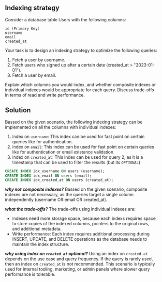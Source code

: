 ## Indexing strategy
Consider a database table Users with the following columns:
```
id (Primary Key)
username
email
created_at
```
Your task is to design an indexing strategy to optimize the following queries:
1. Fetch a user by username.
2. Fetch users who signed up after a certain date (created_at > "2023-01-01").
3. Fetch a user by email.

Explain which columns you would index, and whether composite indexes or individual indexes would be appropriate for each query. Discuss trade-offs in terms of read and write performance.

## Solution
Bassed on the given scenario, the following indexing strategy can be implemented on all the columns with individual indexes:
1. Index on `username`: This index can be used for fast point on certain queries like for authentication.
2. Index on `email`: This index can be used for fast point on certain queries like for authentication or email existance validation.
3. Index on `created_at`: This index can be used for query 2, as it is a timestamp that can be used to filter the results (but its `OPTIONAL`)

```sql
CREATE INDEX idx_username ON users (username);
CREATE INDEX idx_email ON users (email);
CREATE INDEX idx_created_at ON users (created_at);
```
***why not composite indexes?***
Bassed on the given scenario, composite indexes are not necessary, as the queries target a single column independently (username OR email OR created_at).

***what the trade-offs?***
The trade-offs using individual indexes are:
- Indexes need more storage space, because each indexs requires space to store copies of the indexed columns, pointers to the original rows, and additional metadata.
- Write performance: Each index requires additional processing during INSERT, UPDATE, and DELETE operations as the database needs to maintain the index structure.

***why using index on `created_at` optional?***
Using an index on `created_at` depends on the use case and query frequency. If the query is rarely used, then an index on `created_at` is not recommended. This scenario is typically used for internal tooling, marketing, or admin panels where slower query performance is tolerable.